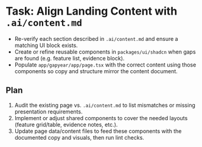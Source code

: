 # Task: Align Landing Content with `.ai/content.md`

- Re-verify each section described in `.ai/content.md` and ensure a matching UI block exists.
- Create or refine reusable components in `packages/ui/shadcn` when gaps are found (e.g. feature list, evidence block).
- Populate `app/gapyear/app/page.tsx` with the correct content using those components so copy and structure mirror the content document.

## Plan

1. Audit the existing page vs. `.ai/content.md` to list mismatches or missing presentation requirements.
2. Implement or adjust shared components to cover the needed layouts (feature grid/table, evidence notes, etc.).
3. Update page data/content files to feed these components with the documented copy and visuals, then run lint checks.
